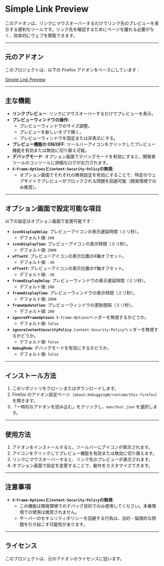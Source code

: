 # Simple Link Preview

このアドオンは、リンクにマウスオーバーするだけでリンク先のプレビューを表示する便利なツールです。リンク先を確認するためにページを離れる必要がなく、効率的にウェブを閲覧できます。

---

## 元のアドオン

このプロジェクトは、以下の Firefox アドオンをベースにしています：

[Simple Link Preview](https://addons.mozilla.org/ja/firefox/addon/simple-link-preview/?utm_content=addons-manager-reviews-link&utm_medium=firefox-browser&utm_source=firefox-browser)

---

## 主な機能

- **リンクプレビュー**: リンクにマウスオーバーするだけでプレビューを表示。
- **プレビューウィンドウの操作**:
  - プレビューウィンドウのサイズ調整。
  - プレビューを新しいタブで開く。
  - プレビューウィンドウを固定または非表示にする。
- **プレビュー機能の ON/OFF**: ツールバーアイコンをクリックしてプレビュー機能を有効または無効に切り替え可能。
- **デバッグモード**: オプション画面でデバッグモードを有効にすると、開発者ツールのコンソールに詳細なログが出力されます。
- **`X-Frame-Options`と`Content-Security-Policy`の無視**:
  - オプション画面でそれぞれの無視設定を有効にすることで、特定のウェブサイトでプレビューがブロックされる問題を回避可能（開発環境でのみ推奨）。

---

## オプション画面で設定可能な項目

以下の設定はオプション画面で変更可能です：

- **`iconDisplayDelay`**: プレビューアイコンの表示遅延時間（ミリ秒）。
  - デフォルト値: `200`
- **`iconDisplayTime`**: プレビューアイコンの表示時間（ミリ秒）。
  - デフォルト値: `2000`
- **`offsetX`**: プレビューアイコンの表示位置のX軸オフセット。
  - デフォルト値: `-30`
- **`offsetY`**: プレビューアイコンの表示位置のY軸オフセット。
  - デフォルト値: `-30`
- **`frameDisplayDelay`**: プレビューウィンドウの表示遅延時間（ミリ秒）。
  - デフォルト値: `200`
- **`frameDisplayTime`**: プレビューウィンドウの表示時間（ミリ秒）。
  - デフォルト値: `2000`
- **`frameUpdateTime`**: プレビューウィンドウの更新間隔（ミリ秒）。
  - デフォルト値: `200`
- **`ignoreXFrameOptions`**: `X-Frame-Options`ヘッダーを無視するかどうか。
  - デフォルト値: `false`
- **`ignoreContentSecurityPolicy`**: `Content-Security-Policy`ヘッダーを無視するかどうか。
  - デフォルト値: `false`
- **`debugMode`**: デバッグモードを有効にするかどうか。
  - デフォルト値: `false`

---

## インストール方法

1. このリポジトリをクローンまたはダウンロードします。
2. Firefox のアドオン設定ページ（`about:debugging#/runtime/this-firefox`）を開きます。
3. 「一時的なアドオンを読み込む」をクリックし、`manifest.json` を選択します。

---

## 使用方法

1. アドオンをインストールすると、ツールバーにアイコンが表示されます。
2. アイコンをクリックしてプレビュー機能を有効または無効に切り替えます。
3. リンクにマウスオーバーすると、リンク先のプレビューが表示されます。
4. オプション画面で設定を変更することで、動作をカスタマイズできます。

---

## 注意事項

- **`X-Frame-Options`と`Content-Security-Policy`の無視**:
  - この機能は開発環境でのデバッグ目的でのみ使用してください。本番環境での使用は推奨されません。
  - サーバーのセキュリティポリシーを回避する行為は、法的・倫理的な問題を引き起こす可能性があります。

---

## ライセンス

このプロジェクトは、元のアドオンのライセンスに従います。